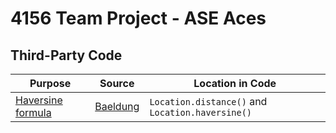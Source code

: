 # 4156 Team Project - ASE Aces

## Third-Party Code

| Purpose                | Source        | Location in Code                                 |
|------------------------|---------------|--------------------------------------------------|
| [Haversine formula][1] | [Baeldung][2] | `Location.distance()` and `Location.haversine()` |

[1]: https://en.wikipedia.org/wiki/Haversine_formula

[2]: https://www.baeldung.com/java-find-distance-between-points
